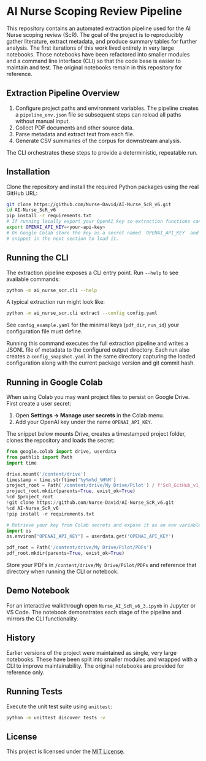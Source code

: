 # AI Nurse Scoping Review Pipeline

This repository contains an automated extraction pipeline used for the AI Nurse
scoping review (ScR). The goal of the project is to reproducibly gather
literature, extract metadata, and produce summary tables for further analysis.
The first iterations of this work lived entirely in very large notebooks. Those
notebooks have been refactored into smaller modules and a command line interface
(CLI) so that the code base is easier to maintain and test. The original
notebooks remain in this repository for reference.

## Extraction Pipeline Overview
1. Configure project paths and environment variables. The pipeline creates a
   `pipeline_env.json` file so subsequent steps can reload all paths without
   manual input.
2. Collect PDF documents and other source data.
3. Parse metadata and extract text from each file.
4. Generate CSV summaries of the corpus for downstream analysis.

The CLI orchestrates these steps to provide a deterministic, repeatable run.

## Installation
Clone the repository and install the required Python packages using the real
GitHub URL:

```bash
git clone https://github.com/Nurse-David/AI-Nurse_ScR_v6.git
cd AI-Nurse_ScR_v6
pip install -r requirements.txt
# If running locally export your OpenAI key so extraction functions can call the API
export OPENAI_API_KEY=<your-api-key>
# On Google Colab store the key as a secret named `OPENAI_API_KEY` and use the
# snippet in the next section to load it.
```

## Running the CLI
The extraction pipeline exposes a CLI entry point. Run `--help` to see
available commands:

```bash
python -m ai_nurse_scr.cli --help
```

A typical extraction run might look like:

```bash
python -m ai_nurse_scr.cli extract --config config.yaml
```
See `config_example.yaml` for the minimal keys (`pdf_dir`, `run_id`) your configuration file must define.

Running this command executes the full extraction pipeline and writes a
JSONL file of metadata to the configured output directory. Each run also
creates a `config_snapshot.yaml` in the same directory capturing the loaded
configuration along with the current package version and git commit hash.

## Running in Google Colab
When using Colab you may want project files to persist on Google Drive.
First create a user secret:

1. Open **Settings → Manage user secrets** in the Colab menu.
2. Add your OpenAI key under the name `OPENAI_API_KEY`.

The snippet below mounts Drive, creates a timestamped project folder, clones
the repository and loads the secret:

```python
from google.colab import drive, userdata
from pathlib import Path
import time

drive.mount('/content/drive')
timestamp = time.strftime('%y%m%d_%H%M')
project_root = Path('/content/drive/My Drive/Pilot') / f'ScR_GitHub_v1_{timestamp}'
project_root.mkdir(parents=True, exist_ok=True)
%cd $project_root
!git clone https://github.com/Nurse-David/AI-Nurse_ScR_v6.git
%cd AI-Nurse_ScR_v6
!pip install -r requirements.txt

# Retrieve your key from Colab secrets and expose it as an env variable
import os
os.environ["OPENAI_API_KEY"] = userdata.get('OPENAI_API_KEY')

pdf_root = Path('/content/drive/My Drive/Pilot/PDFs')
pdf_root.mkdir(parents=True, exist_ok=True)

```

Store your PDFs in `/content/drive/My Drive/Pilot/PDFs` and reference that
directory when running the CLI or notebook.

## Demo Notebook
For an interactive walkthrough open `Nurse_AI_ScR_v6_3.ipynb` in Jupyter or
VS Code. The notebook demonstrates each stage of the pipeline and mirrors the
CLI functionality.

## History
Earlier versions of the project were maintained as single, very large notebooks.
These have been split into smaller modules and wrapped with a CLI to improve
maintainability. The original notebooks are provided for reference only.

## Running Tests
Execute the unit test suite using ``unittest``:

```bash
python -m unittest discover tests -v
```

## License

This project is licensed under the [MIT License](LICENSE).


